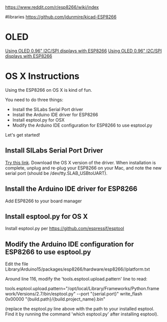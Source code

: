 https://www.reddit.com/r/esp8266/wiki/index

#libraries
https://github.com/jdunmire/kicad-ESP8266

# OLED
[Using OLED 0.96" I2C/SPI displays with ESP8266]( http://arduino-er.blogspot.com/2016/06/nodemcuesp8266-oled-096-128x64-i2c.html) 
[Using OLED 0.96" I2C/SPI displays with ESP8266](http://blog.squix.org/2016/08/esp8266-weather-station-on-a-big-screen.html)

# OS X Instructions

Using the ESP8266 on OS X is kind of fun.

You need to do three things:
- Install the SILabs Serial Port driver
- Install the Arduino IDE driver for ESP8266
- Install esptool.py for OSX
- Modify the Arduino IDE configuration for ESP8266 to use esptool.py

Let's get started!

## Install SILabs Serial Port Driver

[Try this link]( https://www.silabs.com/products/development-tools/software/usb-to-uart-bridge-vcp-drivers ).  Download the OS X version of the driver.  When installation is complete, unplug and re-plug your ESP8266 on your Mac, and note the new serial port (should be /dev/tty.SLAB_USBtoUART).

## Install the Arduino IDE driver for ESP8266

Add ESP8266 to your board manager

## Install esptool.py for OS X

Install esptool.py per https://github.com/espressif/esptool

## Modify the Arduino IDE configuration for ESP8266 to use esptool.py

Edit the file Library/Arduino15/packages/esp8266/hardware/esp8266/<version>/platform.txt

Around line 116, modify the 'tools.esptool.upload.pattern' line to read:

tools.esptool.upload.pattern="/opt/local/Library/Frameworks/Python.framework/Versions/2.7/bin/esptool.py" --port "{serial.port}" write_flash 0x00000 "{build.path}/{build.project_name}.bin"

(replace the esptool.py line above with the path to your installed esptool.  Find it by running the command 'which esptool.py' after installing esptool).
